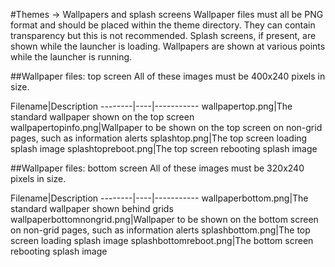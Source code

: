 #Themes -> Wallpapers and splash screens
Wallpaper files must all be PNG format and should be placed within the theme directory. They can contain transparency but this is not recommended. Splash screens, if present, are shown while the launcher is loading. Wallpapers are shown at various points while the launcher is running.

##Wallpaper files: top screen
All of these images must be 400x240 pixels in size.

Filename|Description
--------|----|-----------
wallpapertop.png|The standard wallpaper shown on the top screen
wallpapertopinfo.png|Wallpaper to be shown on the top screen on non-grid pages, such as information alerts
splashtop.png|The top screen loading splash image
splashtopreboot.png|The top screen rebooting splash image

##Wallpaper files: bottom screen
All of these images must be 320x240 pixels in size.

Filename|Description
--------|----|-----------
wallpaperbottom.png|The standard wallpaper shown behind grids
wallpaperbottomnongrid.png|Wallpaper to be shown on the bottom screen on non-grid pages, such as information alerts
splashbottom.png|The top screen loading splash image
splashbottomreboot.png|The bottom screen rebooting splash image
